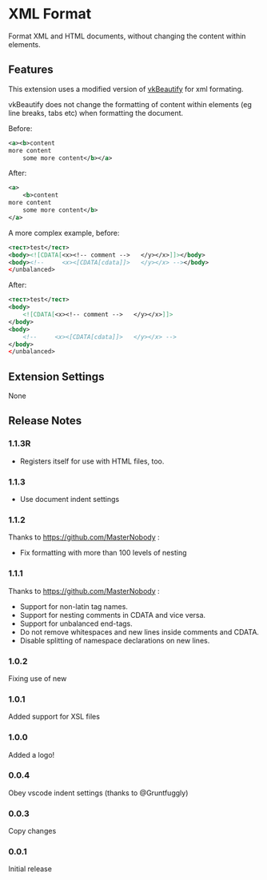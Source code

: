# XML Format

Format XML and HTML documents, without changing the content within elements.

## Features

This extension uses a modified version of [vkBeautify](https://github.com/vkiryukhin/vkBeautify) for xml formating.

vkBeautify does not change the formatting of content within elements (eg line breaks, tabs etc) when formatting the document.

Before:

```xml
<a><b>content
more content
    some more content</b></a>
```

After:

```xml
<a>
	<b>content
more content
    some more content</b>
</a>
```

A more complex example, before:

```xml
<тест>test</тест>
<body><![CDATA[<x><!-- comment -->   </y></x>]]></body>
<body><!--     <x><[CDATA[cdata]]>   </y></x> --></body>
</unbalanced>
```

After:

```xml
<тест>test</тест>
<body>
	<![CDATA[<x><!-- comment -->   </y></x>]]>
</body>
<body>
	<!--     <x><[CDATA[cdata]]>   </y></x> -->
</body>
</unbalanced>
```

## Extension Settings

None

## Release Notes

### 1.1.3R

-   Registers itself for use with HTML files, too.

### 1.1.3

-   Use document indent settings

### 1.1.2

Thanks to https://github.com/MasterNobody :

-   Fix formatting with more than 100 levels of nesting

### 1.1.1

Thanks to https://github.com/MasterNobody :

-   Support for non-latin tag names.
-   Support for nesting comments in CDATA and vice versa.
-   Support for unbalanced end-tags.
-   Do not remove whitespaces and new lines inside comments and CDATA.
-   Disable splitting of namespace declarations on new lines.

### 1.0.2

Fixing use of new

### 1.0.1

Added support for XSL files

### 1.0.0

Added a logo!

### 0.0.4

Obey vscode indent settings (thanks to @Gruntfuggly)

### 0.0.3

Copy changes

### 0.0.1

Initial release
